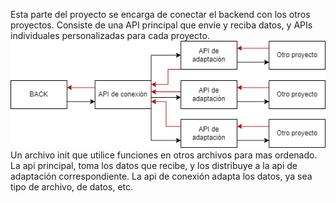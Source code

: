 Esta parte del proyecto se encarga de conectar el backend con los otros proyectos.
Consiste de una API principal que envíe y reciba datos, y APIs individuales personalizadas para cada proyecto.
![img](./apis_healthy.drawio.png)
Un archivo init que utilice funciones en otros archivos para mas ordenado.
La api principal, toma los datos que recibe, y los distribuye a la api de adaptación correspondiente.
La api de conexión adapta los datos, ya sea tipo de archivo, de datos, etc.